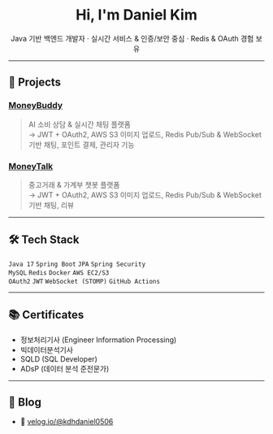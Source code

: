 <h1 align="center">Hi, I'm Daniel Kim</h1>
<p align="center">
  Java 기반 백엔드 개발자 · 실시간 서비스 & 인증/보안 중심 · Redis & OAuth 경험 보유
</p>

---

## 💼 Projects

### [MoneyBuddy]((https://github.com/MoneyBuddyTeam/BE))
> AI 소비 상담 & 실시간 채팅 플랫폼  
→ JWT + OAuth2, AWS S3 이미지 업로드, Redis Pub/Sub & WebSocket 기반 채팅, 포인트 결제, 관리자 기능

### [MoneyTalk](https://github.com/DoHyunDaniel/moneytalk)
> 중고거래 & 가계부 챗봇 플랫폼  
→ JWT + OAuth2, AWS S3 이미지 업로드, Redis Pub/Sub & WebSocket 기반 채팅, 리뷰

---

## 🛠 Tech Stack

`Java 17` `Spring Boot` `JPA` `Spring Security`  
`MySQL` `Redis` `Docker` `AWS EC2/S3`  
`OAuth2` `JWT` `WebSocket (STOMP)` `GitHub Actions`

---

## 📚 Certificates

- 정보처리기사 (Engineer Information Processing)  
- 빅데이터분석기사
- SQLD (SQL Developer)  
- ADsP (데이터 분석 준전문가)  

---

## 📝 Blog

- 📘 [velog.io/@kdhdaniel0506](https://velog.io/@kdhdaniel0506)
